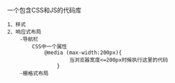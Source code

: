 一个包含CSS和JS的代码库

	1、样式
	2、响应式布局
		-导航栏
			CSS中一个属性 
				@media (max-width:200px){
						当浏览器宽度<=200px时候执行这里的代码
					}
		-栅格式布局





